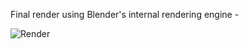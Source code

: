 
Final render using Blender's internal rendering engine - 


![Render](https://github.com/Asutosh11/House-with-basketball-court/blob/master/render.png "")
